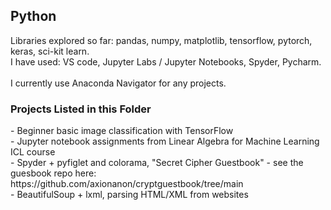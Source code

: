 <h2>Python</h2>
Libraries explored so far: pandas, numpy, matplotlib, tensorflow, pytorch, keras, sci-kit learn. <br>
I have used: VS code, Jupyter Labs / Jupyter Notebooks, Spyder, Pycharm. <br> <br>
I currently use Anaconda Navigator for any projects.

<h3>Projects Listed in this Folder</h3>
- Beginner basic image classification with TensorFlow <br>
- Jupyter notebook assignments from Linear Algebra for Machine Learning ICL course <br>
- Spyder + pyfiglet and colorama, "Secret Cipher Guestbook" - see the guesbook repo here: <br>
  https://github.com/axionanon/cryptguestbook/tree/main <br>
- BeautifulSoup + lxml, parsing HTML/XML from websites
